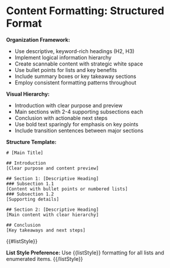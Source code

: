 # Content Formatting: Structured Format

**Organization Framework:**
- Use descriptive, keyword-rich headings (H2, H3)
- Implement logical information hierarchy
- Create scannable content with strategic white space
- Use bullet points for lists and key benefits
- Include summary boxes or key takeaway sections
- Employ consistent formatting patterns throughout

**Visual Hierarchy:**
- Introduction with clear purpose and preview
- Main sections with 2-4 supporting subsections each
- Conclusion with actionable next steps
- Use bold text sparingly for emphasis on key points
- Include transition sentences between major sections

**Structure Template:**
```
# [Main Title]

## Introduction
[Clear purpose and content preview]

## Section 1: [Descriptive Heading]
### Subsection 1.1
[Content with bullet points or numbered lists]
### Subsection 1.2
[Supporting details]

## Section 2: [Descriptive Heading]
[Main content with clear hierarchy]

## Conclusion
[Key takeaways and next steps]
```
{{#listStyle}}

**List Style Preference:** Use {{listStyle}} formatting for all lists and enumerated items.
{{/listStyle}}